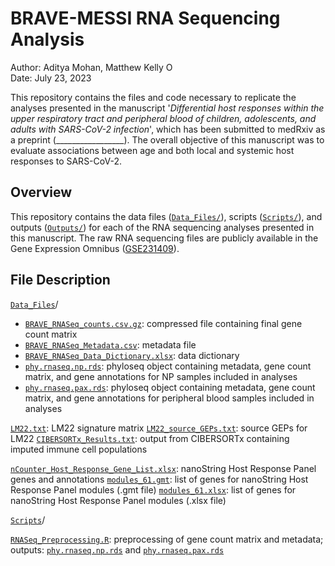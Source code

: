# BRAVE-MESSI RNA Sequencing Analysis

Author: Aditya Mohan, Matthew Kelly <a href="https://orcid.org/0000-0001-8819-2315" target="orcid.widget" rel="noopener noreferrer" style="vertical-align:top;"><img src="https://orcid.org/sites/default/files/images/orcid_16x16.png" style="width:1em;margin-right:.5em;" alt="ORCID iD icon"></a>  
Date: July 23, 2023

This repository contains the files and code necessary to replicate the analyses presented in the manuscript '_Differential host responses within the upper respiratory tract and peripheral blood of children, adolescents, and adults with SARS-CoV-2 infection_', which has been submitted to medRxiv as a preprint (_________________). The overall objective of this manuscript was to evaluate associations between age and both local and systemic host responses to SARS-CoV-2. 

## Overview

This repository contains the data files ([`Data_Files/`](Data_Files/)), scripts ([`Scripts/`](Scripts/)), and outputs ([`Outputs/`](Outputs/)) for each of the RNA sequencing analyses presented in this manuscript. The raw RNA sequencing files are publicly available in the Gene Expression Omnibus ([GSE231409](https://www.ncbi.nlm.nih.gov/bioproject/?term=GSE231409)). 

## File Description

[`Data_Files`](Data_Files/)/

- [`BRAVE_RNASeq_counts.csv.gz`](Data_Files/BRAVE_RNASeq_counts.csv.gz): compressed file containing final gene count matrix
- [`BRAVE_RNASeq_Metadata.csv`](Data_Files/BRAVE_RNASeq_Metadata.csv): metadata file
- [`BRAVE_RNASeq_Data_Dictionary.xlsx`](Data_Files/BRAVE_RNASeq_Data_Dictionary.xlsx): data dictionary 
- [`phy.rnaseq.np.rds`](Data_Files/phy.rnaseq.np.rds): phyloseq object containing metadata, gene count matrix, and gene annotations for NP samples included in analyses
- [`phy.rnaseq.pax.rds`](Data_Files/phy.rnaseq.pax.rds): phyloseq object containing metadata, gene count matrix, and gene annotations for peripheral blood samples included in analyses

[`LM22.txt`](Data_Files/CIBERSORTx/LM22.txt): LM22 signature matrix 
[`LM22_source_GEPs.txt`](Data_Files/CIBERSORTx/LM22_source_GEPs.txt): source GEPs for LM22
[`CIBERSORTx_Results.txt`](Data_Files/CIBERSORTx/CIBERSORTx_Results.txt): output from CIBERSORTx containing imputed immune cell populations

[`nCounter_Host_Response_Gene_List.xlsx`](Data_Files/nCounter_Host_Response/nCounter_Host_Response_Gene_List.xlsx): nanoString Host Response Panel genes and annotations
[`modules_61.gmt`](Data_Files/nCounter_Host_Response/modules_61.gmt): list of genes for nanoString Host Response Panel modules (.gmt file)
[`modules_61.xlsx`](Data_Files/nCounter_Host_Response/modules_61.xlsx): list of genes for nanoString Host Response Panel modules (.xlsx file)

[`Scripts`](Scripts/)/

[`RNASeq_Preprocessing.R`](Scripts/RNASeq_Preprocessing.R): preprocessing of gene count matrix and metadata; outputs: [`phy.rnaseq.np.rds`](Data_Files/phy.rnaseq.np.rds) and [`phy.rnaseq.pax.rds`](Data_Files/phy.rnaseq.pax.rds)
